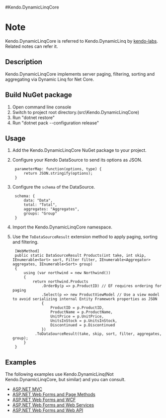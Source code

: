 #Kendo.DynamicLinqCore

# Note
Kendo.DynamicLinqCore is referred to Kendo.DynamicLinq by [kendo-labs](https://github.com/kendo-labs/dlinq-helpers). 
Related notes can refer it.

## Description
Kendo.DynamicLinqCore implements server paging, filtering, sorting and aggregating via Dynamic Linq for Net Core.

## Build NuGet package
1. Open command line console
2. Switch to project root directory.(src\Kendo.DynamicLinqCore)
3. Run "dotnet restore"
4. Run "dotnet pack --configuration release" 

## Usage
1. Add the Kendo.DynamicLinqCore NuGet package to your project.
2. Configure your Kendo DataSource to send its options as JSON.

        parameterMap: function(options, type) {
            return JSON.stringify(options);
        }
3. Configure the `schema` of the DataSource.

        schema: {
            data: "Data",
            total: "Total",
            aggregates: "Aggregates",
            groups: "Group"
        }
4. Import the Kendo.DynamicLinqCore namespace.
5. Use the `ToDataSourceResult` extension method to apply paging, sorting and filtering.

        [WebMethod]
        public static DataSourceResult Products(int take, int skip, IEnumerable<Sort> sort, Filter filter, IEnumerable<Aggregator> aggregates, IEnumerable<Sort> group)
        {
            using (var northwind = new Northwind())
            {
                return northwind.Products
                    .OrderBy(p => p.ProductID) // EF requires ordering for paging                    
                    .Select(p => new ProductViewModel // Use a view model to avoid serializing internal Entity Framework properties as JSON
                    {
                        ProductID = p.ProductID,
                        ProductName = p.ProductName,
                        UnitPrice = p.UnitPrice,
                        UnitsInStock = p.UnitsInStock,
                        Discontinued = p.Discontinued
                    })
                 .ToDataSourceResult(take, skip, sort, filter, aggregates, group);
            }
        }

## Examples

The following examples use Kendo.DynamicLinq(Not Kendo.DynamicLinqCore, but similar) and you can consult.

- [ASP.NET MVC](https://github.com/telerik/kendo-examples-asp-net-mvc/tree/master/grid-crud)
- [ASP.NET Web Forms and Page Methods](https://github.com/telerik/kendo-examples-asp-net/tree/master/grid-page-methods-crud)
- [ASP.NET Web Forms and WCF](https://github.com/telerik/kendo-examples-asp-net/tree/master/grid-wcf-crud)
- [ASP.NET Web Forms and Web Services](https://github.com/telerik/kendo-examples-asp-net/tree/master/grid-web-service-crud)
- [ASP.NET Web Forms and Web API](https://github.com/telerik/kendo-examples-asp-net/tree/master/grid-webapi-crud)

